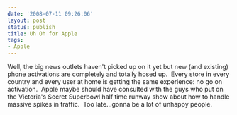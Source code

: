 ```yaml
---
date: '2008-07-11 09:26:06'
layout: post
status: publish
title: Uh Oh for Apple
tags:
- Apple
---
```


Well, the big news outlets haven't picked up on it yet but new (and existing) phone activations are completely and totally hosed up.  Every store in every country and every user at home is getting the same experience: no go on activation.  Apple maybe should have consulted with the guys who put on the Victoria's Secret Superbowl half time runway show about how to handle massive spikes in traffic.  Too late...gonna be a lot of unhappy people.
